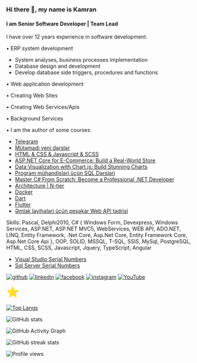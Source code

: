 ### Hi there 👋, my name is Kamran
#### I am Senior Software Developer | Team Lead
I have over 12 years experience in software development.

• ERP system development
- System analyses, business processes implementation
- Database design and development
- Develop database side triggers, procedures and functions

• Web application development

• Creating Web Sites

• Creating Web Services/Apis

• Background Services

• I am the author of some courses
   - [Telegram](https://t.me/+vlrHbKaWUxtlMTk6)
   - [Mütəmadi yeni dərslər](https://www.youtube.com/@kamranaeff)
   - [HTML & CSS & Javascript & SCSS](https://www.youtube.com/watch?v=vXl8K_fStkc&list=PLJY1H1Yd3f6BVtn99wUZ4_QKdn652fwTU)
   - [ASP.NET Core for E-Commerce: Build a Real-World Store](https://www.udemy.com/course/asp-net-core-5-ile-commerce/?referralCode=DB1B465B2F8F2CFCE7B2)
   - [Data Visualization with Chart.js: Build Stunning Charts](https://www.udemy.com/course/a-to-z-chartjs/?referralCode=C0D222E87F0CB2CE88BE)
   - [Program mühəndisləri üçün SQL Dərsləri](https://www.youtube.com/playlist?list=PLJY1H1Yd3f6AnmgP55oFNEuzI2rwheNaA)
   - [Master C# From Scratch: Become a Professional .NET Developer]([https://www.udemy.com/course/c-drslri-il-sfrdan-bu-sektorun-zirvlrin-dogru](https://www.udemy.com/course/c-drslri-il-sfrdan-bu-sektorun-zirvlrin-dogru/?referralCode=8D49F1A9BC30A51398BF))
   - [Architecture | N-tier](https://www.youtube.com/playlist?list=PLJY1H1Yd3f6D2aWBESu7edqdm5CQ420yj)
   - [Docker](https://www.youtube.com/watch?v=dPkdTyE6Dmc&list=PLJY1H1Yd3f6D8okaMZMERO2Lh3fPkt8F-)
   - [Dart](https://www.youtube.com/playlist?list=PLJY1H1Yd3f6BioT3bj5f5DiZuXyFU56rM)
   - [Flutter](https://www.youtube.com/playlist?list=PLJY1H1Yd3f6CnSsrv1qgFJPAG0OoRBJbk)
   - [Əmlak layihələri üçün peşəkar Web API tədrisi](https://www.udemy.com/course/onion-webapi-realestate/?referralCode=535F89CAA531664BDE53)

Skills: Pascal,  Delphi2010,  C# { Windows Form, Devexpress,  Windows Services,  ASP.NET, ASP.NET MVC5, WebServices, WEB API, ADO.NET,  LINQ, Entity Framework,  .Net Core,  Asp.Net Core, Entity Framework Core, Asp.Net Core Api }, OOP, SOLID,  MSSQL, T-SQL, SSIS, MySql, PostgreSQL, HTML,  CSS, SCSS,  Javascript,  Jquery, TypeScript, Angular

   - [Visual Studio Serial Numbers](/vs-serial-numbes.md)
   - [Sql Server Serial Numbers](/sql-server-serial-numbers.md)

[<img src='https://cdn.jsdelivr.net/npm/simple-icons@3.0.1/icons/github.svg' alt='github' height='40'>](https://github.com/kamranAeff)  [<img src='https://cdn.jsdelivr.net/npm/simple-icons@3.0.1/icons/linkedin.svg' alt='linkedin' height='40'>](https://www.linkedin.com/in/kamran-a-eff-200b54ba/)  [<img src='https://cdn.jsdelivr.net/npm/simple-icons@3.0.1/icons/facebook.svg' alt='facebook' height='40'>](https://www.facebook.com/kamran.aeff.75)  [<img src='https://cdn.jsdelivr.net/npm/simple-icons@3.0.1/icons/instagram.svg' alt='instagram' height='40'>](https://www.instagram.com/kamran_aeff/)  [<img src='https://cdn.jsdelivr.net/npm/simple-icons@3.0.1/icons/youtube.svg' alt='YouTube' height='40'>](https://www.youtube.com/c/kamranaeff)  

<a href='https://stars.github.com/'><img src='https://raw.githubusercontent.com/acervenky/animated-github-badges/master/assets/starbadge.gif' width='35' height='35'></a> 

[![Top Langs](https://github-readme-stats.vercel.app/api/top-langs/?username=kamranAeff)](https://github.com/anuraghazra/github-readme-stats)

![GitHub stats](https://github-readme-stats.vercel.app/api?username=kamranAeff&show_icons=true&count_private=true)  

![GitHub Activity Graph](https://activity-graph.herokuapp.com/graph?username=kamranAeff)  

![GitHub streak stats](https://github-readme-streak-stats.herokuapp.com/?user=kamranAeff)  

![Profile views](https://gpvc.arturio.dev/kamranAeff)  
